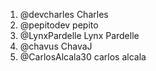 1. @devcharles Charles
2. @pepitodev pepito
3. @LynxPardelle Lynx Pardelle
4. @chavus ChavaJ
5. @CarlosAlcala30 carlos alcala
